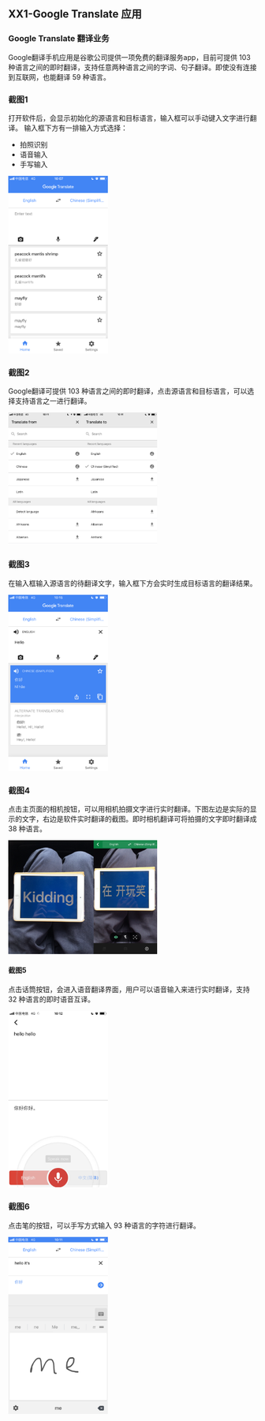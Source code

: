 ## XX1-Google Translate 应用

### Google Translate 翻译业务 

Google翻译手机应用是谷歌公司提供一项免费的翻译服务app，目前可提供 103 种语言之间的即时翻译，支持任意两种语言之间的字词、句子翻译。即使没有连接到互联网，也能翻译 59 种语言。

### 截图1
打开软件后，会显示初始化的源语言和目标语言，输入框可以手动键入文字进行翻译。
输入框下方有一排输入方式选择：

* 拍照识别
* 语音输入
* 手写输入

<img src="https://github.com/BeAShaper/Hello-World/blob/master/1.png" width=40%>

### 截图2
Google翻译可提供 103 种语言之间的即时翻译，点击源语言和目标语言，可以选择支持语言之一进行翻译。<br />

<img src="https://github.com/BeAShaper/Hello-World/blob/master/3.png" width=60%>

### 截图3
在输入框输入源语言的待翻译文字，输入框下方会实时生成目标语言的翻译结果。<br />

<img src="https://github.com/BeAShaper/Hello-World/blob/master/2.png" width=40%>


### 截图4
点击主页面的相机按钮，可以用相机拍摄文字进行实时翻译。下图左边是实际的显示的文字，右边是软件实时翻译的截图。即时相机翻译可将拍摄的文字即时翻译成 38 种语言。<br />

<img src="https://github.com/BeAShaper/Hello-World/blob/master/4.png" width=60%>

#### 截图5
点击话筒按钮，会进入语音翻译界面，用户可以语音输入来进行实时翻译，支持 32 种语言的即时语音互译。<br />

<img src="https://github.com/BeAShaper/Hello-World/blob/master/5.png" width=40%>

### 截图6
点击笔的按钮，可以手写方式输入 93 种语言的字符进行翻译。<br />

<img src="https://github.com/BeAShaper/Hello-World/blob/master/6.png" width=40%>

